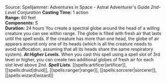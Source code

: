 Source: Spelljammer: Adventures in Space - Astral Adventurer's Guide
*2nd-Level Conjuration*
**Casting Time:** 1 action  
**Range:** 60 feet  
**Components:** S  
**Duration:** 24 hours
You create a spectral globe around the head of a willing creature you can see within range. The globe is filled with fresh air that lasts until the spell ends. If the creature has more than one head, the globe of air appears around only one of its heads (which is all the creature needs to avoid suffocation, assuming that all its heads share the same respiratory system).
***At Higher Levels.*** When you cast this spell using a spell slot of 3rd level or higher, you can create two additional globes of fresh air for each slot level above 2nd.
***Spell Lists.*** [[spells:artificer|artificer]], [[spells:druid|druid]], [[spells:ranger|ranger]], [[spells:sorcerer|sorcerer]], [[spells:wizard|wizard]]